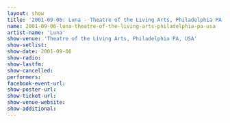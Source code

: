 ```yaml
---
layout: show
title: '2001-09-06: Luna - Theatre of the Living Arts, Philadelphia PA, USA'
name: 2001-09-06-luna-theatre-of-the-living-arts-philadelphia-pa-usa
artist-name: 'Luna'
show-venue: 'Theatre of the Living Arts, Philadelphia PA, USA'
show-setlist: 
show-date: 2001-09-06
show-radio: 
show-lastfm: 
show-cancelled: 
performers: 
facebook-event-url: 
show-poster-url: 
show-ticket-url: 
show-venue-website: 
show-additional: 
---
```


